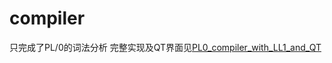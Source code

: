 # compiler
只完成了PL/0的词法分析
完整实现及QT界面见<a href="https://github.com/goomadao/PL0_compiler_with_LL1_and_QT">PL0_compiler_with_LL1_and_QT</a>
